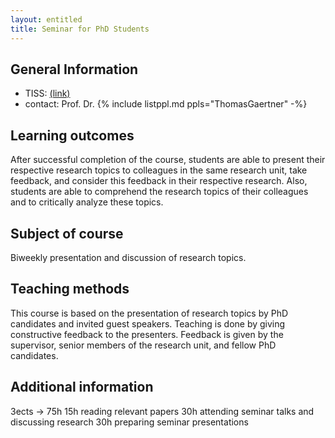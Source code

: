 ```yaml
---
layout: entitled
title: Seminar for PhD Students
---
```


## General Information

- TISS: [(link)](https://tiss.tuwien.ac.at/course/courseAnnouncement.xhtml?dswid=5405&dsrid=591&courseNumber=194110)
- contact: Prof. Dr. {% include listppl.md ppls="ThomasGaertner" -%}

## Learning outcomes

After successful completion of the course, students are able to present their respective research topics to colleagues in the same research unit, take feedback, and consider this feedback in their respective research. Also, students are able to comprehend the research topics of their colleagues and to critically analyze these topics.

## Subject of course

Biweekly presentation and discussion of research topics.


## Teaching methods

This course is based on the presentation of research topics by PhD candidates and invited guest speakers. Teaching is done by giving constructive feedback to the presenters. Feedback is given by the supervisor, senior members of the research unit, and fellow PhD candidates.


## Additional information

3ects -> 75h
15h reading relevant papers
30h attending seminar talks and discussing research
30h preparing seminar presentations